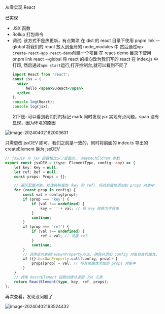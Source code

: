 从零实现 React

已实现

- JSX 函数
- Rollup 打包命令
- 调试: 该方式不是热更新，有点繁琐
  在 dist 的 react 目录下使用 pnpm link --global 将我们的 react 放入到全局的 node_modules 中
  然后通过`npx create-react-app react-demo`创建一个项目
  在 react-demo 目录下使用 pnpm link react --global 将 react 的指向改为我们写的 react
  在 index.js 中打印, 然后通过`npm start`运行,打开控制台,就可以看到不同了
  ```jsx
  import React from 'react';
  const jsx = (
  	<div>
  		hello <span>SuReact</span>
  	</div>
  );
  console.log(React);
  console.log(jsx);
  ```
  如下图: 可以看到我们打的标记 mark,同时发现 jsx 实现有点问题，span 没有显现，因为环境的原因

![image-20240402162003631](https://chen-1320883525.cos.ap-chengdu.myqcloud.com/img/image-20240402162003631.png)

只需更改 jsxDEV 即可，我们之前是一致的，同时将前面的 index.ts 导出的 createElement 换为 jsxDEV

```typescript
// jsxDEV 与 jsx 函数相比少了后面的...maybeChildren 参数
export const jsxDEV = (type: ElementType, config: any) => {
	let key: Key = null;
	let ref: Ref = null;
	const props: Props = {};

	// 遍历配置对象，处理特殊属性（key 和 ref），将其余属性添加到 props 对象中
	for (const prop in config) {
		const val = config[prop];
		if (prop === 'key') {
			if (val !== undefined) {
				key = '' + val; // 将 key 转换为字符串
			}
			continue;
		}
		if (prop === 'ref') {
			if (val !== undefined) {
				ref = val; // 设置 ref
			}
			continue;
		}
		// 调用空对象的hasOwnProperty方法, 确保只添加 config 对象自身的属性, 不添加原型链上的属性
		if ({}.hasOwnProperty.call(config, prop)) {
			props[prop] = val; // 将其余属性添加到 props 对象中
		}
	}
	// 调用 ReactElement 函数创建并返回 JSX 元素
	return ReactElement(type, key, ref, props);
};
```

再次查看，发现没问题了

![image-20240402163524432](https://chen-1320883525.cos.ap-chengdu.myqcloud.com/img/image-20240402163524432.png)
